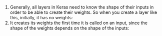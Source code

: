 1. Generally, all layers in Keras need to know the shape of their inputs in order to be able to create their weights. So when you create a layer like this, initially, it has no weights:
1. It creates its weights the first time it is called on an input, since the shape of the weights depends on the shape of the inputs:

